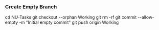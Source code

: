 ### Create Empty Branch
cd NU-Tasks
git checkout --orphan Working
git rm -rf
git commit --allow-empty -m "Initial empty commit"
git push origin Working
